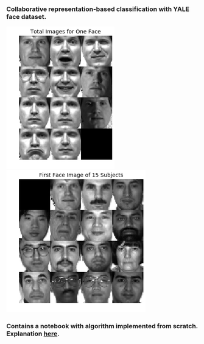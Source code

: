 ### Collaborative representation-based classification with YALE face dataset.

![Screenshot](/total_images_one_face.png)
![Screenshot](/first_face_fifteen_subjects.png) 


 <figure class="half">
    <a href="/first_face_fifteen_subjects_teaser.png"></a>
    <a href="/total_images_one_face.png"></a>
</figure>

### Contains a notebook with algorithm implemented from scratch. Explanation [here](https://soniajoseph.github.io/machine%20learning/collabrepresentationclassification/).
